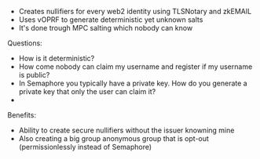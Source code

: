 - Creates nullifiers for every web2 identity using TLSNotary and zkEMAIL
- Uses vOPRF to generate deterministic yet unknown salts
- It's done trough MPC salting which nobody can know

Questions:
- How is it deterministic?
- How come nobody can claim my username and register if my username is public?
- In Semaphore you typically have a private key. How do you generate a private key that only the user can claim it?
- 

Benefits:
- Ability to create secure nullifiers without the issuer knowning mine
- Also creating a big group anonymous group that is opt-out (permissionlessly instead of Semaphore)
